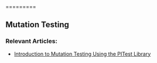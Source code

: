 =========

## Mutation Testing

### Relevant Articles: 
- [Introduction to Mutation Testing Using the PITest Library](http://www.baeldung.com/????????)
